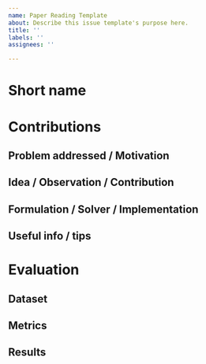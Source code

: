 ```yaml
---
name: Paper Reading Template
about: Describe this issue template's purpose here.
title: ''
labels: ''
assignees: ''

---
```


# Short name

# Contributions

## Problem addressed / Motivation

## Idea / Observation / Contribution

## Formulation / Solver / Implementation

## Useful info / tips

# Evaluation

## Dataset

## Metrics

## Results
